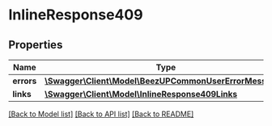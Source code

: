 # InlineResponse409

## Properties
Name | Type | Description | Notes
------------ | ------------- | ------------- | -------------
**errors** | [**\Swagger\Client\Model\BeezUPCommonUserErrorMessage[]**](BeezUPCommonUserErrorMessage.md) |  | [optional] 
**links** | [**\Swagger\Client\Model\InlineResponse409Links**](InlineResponse409Links.md) |  | [optional] 

[[Back to Model list]](../README.md#documentation-for-models) [[Back to API list]](../README.md#documentation-for-api-endpoints) [[Back to README]](../README.md)


